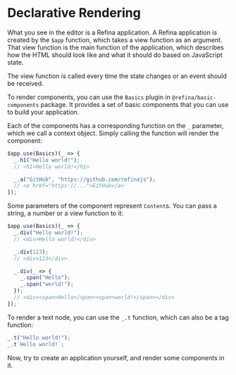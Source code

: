 # Declarative Rendering

What you see in the editor is a Refina application. A Refina application is created by the `$app` function, which takes a view function as an argument. That view function is the main function of the application, which describes how the HTML should look like and what it should do based on JavaScript state.

The view function is called every time the state changes or an event should be received.

To render components, you can use the `Basics` plugin in `@refina/basic-components` package. It provides a set of basic components that you can use to build your application.

Each of the components has a corresponding function on the `_` parameter, which we call a context object. Simply calling the function will render the component:

```ts
$app.use(Basics)(_ => {
  _.h1("Hello world!");
  // <h1>Hello world!</h1>

  _.a("GitHub", "https://github.com/refinajs");
  // <a href="https://...">GitHub</a>
});
```

Some parameters of the component represent `Content`s. You can pass a string, a number or a view function to it:

```ts
$app.use(Basics)(_ => {
  _.div("Hello world!");
  // <div>Hello world!</div>

  _.div(123);
  // <div>123</div>

  _.div(_ => {
    _.span("Hello");
    _.span("world!");
  });
  // <div><span>Hello</span><span>world!</span></div>
});
```

To render a text node, you can use the `_.t` function, which can also be a tag function:

```ts
_.t("Hello world!");
_.t`Hello world!`;
```

Now, try to create an application yourself, and render some components in it.
